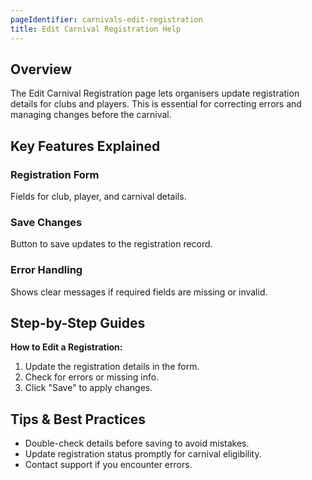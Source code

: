 ```yaml
---
pageIdentifier: carnivals-edit-registration
title: Edit Carnival Registration Help
---
```


## Overview
The Edit Carnival Registration page lets organisers update registration details for clubs and players. This is essential for correcting errors and managing changes before the carnival.

## Key Features Explained
### Registration Form
Fields for club, player, and carnival details.

### Save Changes
Button to save updates to the registration record.

### Error Handling
Shows clear messages if required fields are missing or invalid.

## Step-by-Step Guides
**How to Edit a Registration:**
1. Update the registration details in the form.
2. Check for errors or missing info.
3. Click "Save" to apply changes.

## Tips & Best Practices
- Double-check details before saving to avoid mistakes.
- Update registration status promptly for carnival eligibility.
- Contact support if you encounter errors.
